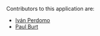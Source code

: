 Contributors to this application are:

- [Iván Perdomo](https://github.com/iperdomo)
- [Paul Burt](https://github.com/peeb)
